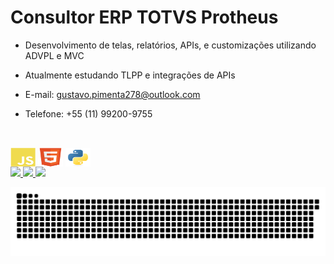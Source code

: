 <h1> Consultor ERP TOTVS Protheus</h1> 

- Desenvolvimento de telas, relatórios, APIs, e customizações utilizando ADVPL e MVC

- Atualmente estudando TLPP e integrações de APIs

- E-mail: gustavo.pimenta278@outlook.com
- Telefone: +55 (11) 99200-9755

##
  <!-- icones de linguagens -->
  <div style="display: inline_block"><br>
  <img align="center" alt="Gusta-language-Js" height="30" width="40" src="https://raw.githubusercontent.com/devicons/devicon/master/icons/javascript/javascript-plain.svg">
  <img align="center" alt="Gusta-HTML" height="30" width="40" src="https://raw.githubusercontent.com/devicons/devicon/master/icons/html5/html5-original.svg">
  <img align="center" alt="Gusta-language-Python" height="30" width="40" src="https://raw.githubusercontent.com/devicons/devicon/master/icons/python/python-original.svg">
</div>
  
  
  <!-- icones de contato -->
  <div> 
  <a href="https://www.instagram.com/pimenta_cna/" target="_blank" rel="noopener noreferrer"><img src="https://img.shields.io/badge/-Instagram-%23E4405F?style=for-the-badge&logo=instagram&logoColor=white" target="_blank"> </a>
  <a href = "mailto:gustavo.pimenta278@outlook.com"><img src="https://img.shields.io/badge/Microsoft_Outlook-0078D4?style=for-the-badge&logo=microsoft-outlook&logoColor=white" target="_blank"> </a>
  <a href="https://www.linkedin.com/in/gustavo-alves-pimenta-dev/" target="_blank" rel="noopener noreferrer"><img src="https://img.shields.io/badge/-LinkedIn-%230077B5?style=for-the-badge&logo=linkedin&logoColor=white" target="_blank"> </a>
    
    
  ![Snake animation](https://github.com/GustavoPimenta278/GustavoPimenta278/blob/output/github-contribution-grid-snake.svg)
    
</div>

